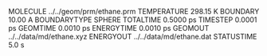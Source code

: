 MOLECULE     ../../geom/prm/ethane.prm
TEMPERATURE                   298.15 K
BOUNDARY                       10.00 A
BOUNDARYTYPE                    SPHERE
TOTALTIME                    0.5000 ps
TIMESTEP                     0.0001 ps
GEOMTIME                     0.0010 ps
ENERGYTIME                   0.0010 ps
GEOMOUT       ../../data/md/ethane.xyz
ENERGYOUT     ../../data/md/ethane.dat
STATUSTIME                       5.0 s
